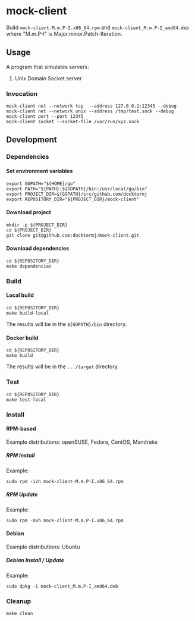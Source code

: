 # mock-client

Build `mock-client-M.m.P-I.x86_64.rpm`
and   `mock-client_M.m.P-I_amd64.deb`
where "M.m.P-I" is Major.minor.Patch-Iteration.

## Usage

A program that simulates servers:

1. Unix Domain Socket server

### Invocation

```console
mock-client net --network tcp  --address 127.0.0.1:12345 --debug
mock-client net --network unix --address /tmp/test.sock --debug
mock-client port --port 12345
mock-client socket --socket-file /var/run/xyz.sock
```

## Development

### Dependencies

#### Set environment variables

```console
export GOPATH="${HOME}/go"
export PATH="${PATH}:${GOPATH}/bin:/usr/local/go/bin"
export PROJECT_DIR=${GOPATH}/src/github.com/docktermj
export REPOSITORY_DIR="${PROJECT_DIR}/mock-client"
```

#### Download project

```console
mkdir -p ${PROJECT_DIR}
cd ${PROJECT_DIR}
git clone git@github.com:docktermj/mock-client.git
```

#### Download dependencies

```console
cd ${REPOSITORY_DIR}
make dependencies
```

### Build

#### Local build

```console
cd ${REPOSITORY_DIR}
make build-local
```

The results will be in the `${GOPATH}/bin` directory.

#### Docker build

```console
cd ${REPOSITORY_DIR}
make build
```

The results will be in the `.../target` directory.

### Test

```console
cd ${REPOSITORY_DIR}
make test-local
```

### Install

#### RPM-based

Example distributions: openSUSE, Fedora, CentOS, Mandrake

##### RPM Install

Example:

```console
sudo rpm -ivh mock-client-M.m.P-I.x86_64.rpm
```

##### RPM Update

Example: 

```console
sudo rpm -Uvh mock-client-M.m.P-I.x86_64.rpm
```

#### Debian

Example distributions: Ubuntu

##### Debian Install / Update

Example:

```console
sudo dpkg -i mock-client_M.m.P-I_amd64.deb
```

### Cleanup

```console
make clean
```
